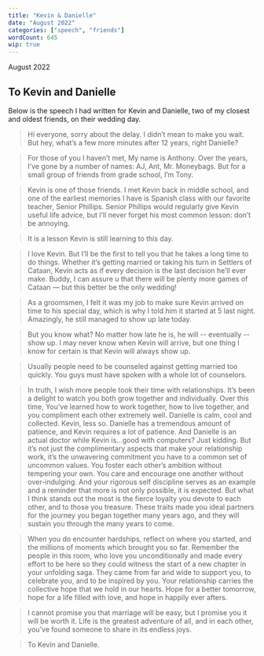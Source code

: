 ```yaml
---
title: "Kevin & Danielle"
date: "August 2022"
categories: ["speech", "friends"]
wordCount: 645
wip: true
---
```


August 2022

## To Kevin and Danielle

Below is the speech I had written for Kevin and Danielle, two of my closest and oldest friends, on their wedding day.

> Hi everyone, sorry about the delay. I didn’t mean to make you wait. But hey, what’s a few more minutes after 12 years, right Danielle?

> For those of you I haven’t met, My name is Anthony. Over the years, I’ve gone by a number of names: AJ, Ant, Mr. Moneybags. But for a small group of friends from grade school, I’m Tony.

> Kevin is one of those friends. I met Kevin back in middle school, and one of the earliest memories I have is Spanish class with our favorite teacher, Senior Phillips. Senior Phillips would regularly give Kevin useful life advice, but I’ll never forget his most common lesson: don’t be annoying.

> It is a lesson Kevin is still learning to this day.

> I love Kevin. But I’ll be the first to tell you that he takes a long time to do things. Whether it’s getting married or taking his turn in Settlers of Cataan, Kevin acts as if every decision is the last decision he’ll ever make. Buddy, I can assure u that there will be plenty more games of Cataan — but this better be the only wedding!

> As a groomsmen, I felt it was my job to make sure Kevin arrived on time to his special day, which is why I told him it started at 5 last night. Amazingly, he still managed to show up late today.

> But you know what? No matter how late he is, he will -- eventually -- show up. I may never know when Kevin will arrive, but one thing I know for certain is that Kevin will always show up.

> Usually people need to be counseled against getting married too quickly. You guys must have spoken with a whole lot of counselors.

> In truth, I wish more people took their time with relationships. It’s been a delight to watch you both grow together and individually. Over this time, You’ve learned how to work together, how to live together, and you compliment each other extremely well. Danielle is calm, cool and collected. Kevin, less so. Danielle has a tremendous amount of patience, and Kevin requires a lot of patience. And Danielle is an actual doctor while Kevin is…good with computers? Just kidding.
> But it’s not just the complimentary aspects that make your relationship work, it’s the unwavering commitment you have to a common set of uncommon values. You foster each other’s ambition without tempering your own. You care and encourage one another without over-indulging. And your rigorous self discipline serves as an example and a reminder that more is not only possible, it is expected. But what I think stands out the most is the fierce loyalty you devote to each other, and to those you treasure. These traits made you ideal partners for the journey you began together many years ago, and they will sustain you through the many years to come.

> When you do encounter hardships, reflect on where you started, and the millions of moments which brought you so far. Remember the people in this room, who love you unconditionally and made every effort to be here so they could witness the start of a new chapter in your unfolding saga. They came from far and wide to support you, to celebrate you, and to be inspired by you. Your relationship carries the collective hope that we hold in our hearts. Hope for a better tomorrow, hope for a life filled with love, and hope in happily ever afters.

> I cannot promise you that marriage will be easy, but I promise you it will be worth it. Life is the greatest adventure of all, and in each other, you’ve found someone to share in its endless joys.

> To Kevin and Danielle.
